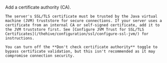 Add a certificate authority (CA).

    The server's SSL/TLS certificate must be trusted by the Java virtual machine (JVM) truststore for secure connections. If your server uses a certificate from an internal CA or self-signed certificate, add it to the JVM truststore first. See [Configure JVM Trust for SSL/TLS Certificates](/thehive/configuration/ssl/configure-ssl-jvm/) for instructions.

    You can turn off the **Don't check certificate authority** toggle to bypass certificate validation, but this isn't recommended as it may compromise connection security.